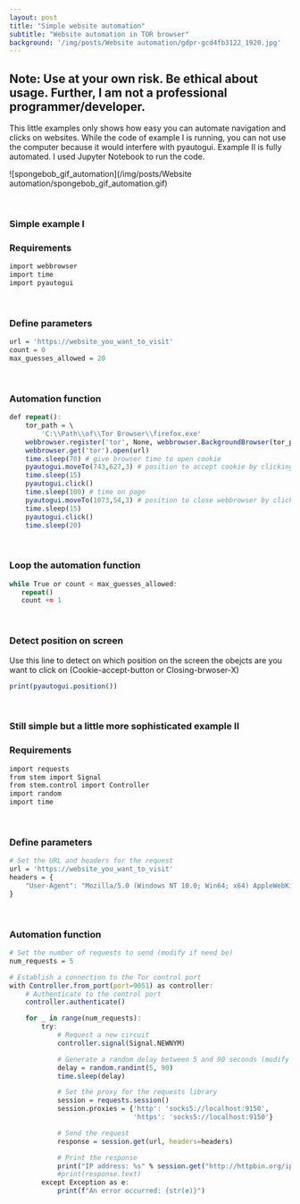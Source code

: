 ```yaml
---
layout: post
title: "Simple website automation"
subtitle: "Website automation in TOR browser"
background: '/img/posts/Website automation/gdpr-gcd4fb3122_1920.jpg'
---
```


## Note: Use at your own risk. Be ethical about usage. Further, I am not a professional programmer/developer.

This little examples only shows how easy you can automate navigation and clicks on websites. While the code of example I is running, you can not use the computer because it would interfere with pyautogui. Example II is fully automated. I used Jupyter Notebook to run the code.

![spongebob_gif_automation](/img/posts/Website automation/spongebob_gif_automation.gif)<!-- -->

<br>

### Simple example I
### Requirements
``` r
import webbrowser
import time
import pyautogui
```
<br>

### Define parameters
``` r
url = 'https://website_you_want_to_visit'
count = 0
max_guesses_allowed = 20
```

<br>

### Automation function
``` r
def repeat():
    tor_path = \
        'C:\\Path\\of\\Tor Browser\\firefox.exe'
    webbrowser.register('tor', None, webbrowser.BackgroundBrowser(tor_path))
    webbrowser.get('tor').open(url)
    time.sleep(70) # give browser time to open cookie
    pyautogui.moveTo(743,627,3) # position to accept cookie by clicking on "accept"
    time.sleep(15)
    pyautogui.click()
    time.sleep(100) # time on page
    pyautogui.moveTo(1073,54,3) # position to close webbrowser by clicking X
    time.sleep(15)
    pyautogui.click()
    time.sleep(20)
```

<br>

### Loop the automation function    
``` r
while True or count < max_guesses_allowed:
   repeat()
   count += 1
```  

<br>

### Detect position on screen

Use this line to detect on which position on the screen the obejcts are you want to click on (Cookie-accept-button or Closing-brwoser-X)

``` r
print(pyautogui.position())
```
<br>

### Still simple but a little more sophisticated example II

### Requirements
``` r
import requests
from stem import Signal
from stem.control import Controller
import random
import time
```
<br>

### Define parameters
``` r
# Set the URL and headers for the request
url = 'https://website_you_want_to_visit'
headers = {
    "User-Agent": "Mozilla/5.0 (Windows NT 10.0; Win64; x64) AppleWebKit/537.36 (KHTML, like Gecko) Chrome/58.0.3029.110 Safari/537.36"
}
```

<br>

### Automation function
``` r
# Set the number of requests to send (modify if need be)
num_requests = 5

# Establish a connection to the Tor control port
with Controller.from_port(port=9051) as controller:
    # Authenticate to the control port
    controller.authenticate()

    for _ in range(num_requests):
        try:
            # Request a new circuit
            controller.signal(Signal.NEWNYM)

            # Generate a random delay between 5 and 90 seconds (modify if need be)
            delay = random.randint(5, 90)
            time.sleep(delay)

            # Set the proxy for the requests library
            session = requests.session()
            session.proxies = {'http': 'socks5://localhost:9150',
                               'https': 'socks5://localhost:9150'}

            # Send the request
            response = session.get(url, headers=headers)

            # Print the response
            print("IP address: %s" % session.get("http://httpbin.org/ip").text.strip()) # check the used IP and if it really rotates
            #print(response.text)
        except Exception as e:
            print(f"An error occurred: {str(e)}")
```

<br>


